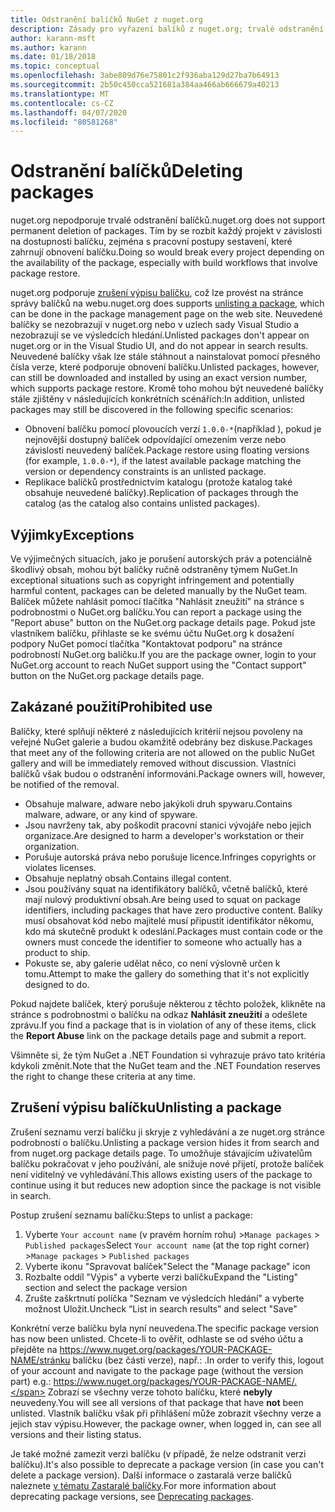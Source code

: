 ```yaml
---
title: Odstranění balíčků NuGet z nuget.org
description: Zásady pro vyřazení balíků z nuget.org; trvalé odstranění není podporováno s výjimkou případů, kdy balíčky porušují jiné zásady.
author: karann-msft
ms.author: karann
ms.date: 01/18/2018
ms.topic: conceptual
ms.openlocfilehash: 3abe809d76e75801c2f936aba129d27ba7b64913
ms.sourcegitcommit: 2b50c450cca521681a384aa466ab666679a40213
ms.translationtype: MT
ms.contentlocale: cs-CZ
ms.lasthandoff: 04/07/2020
ms.locfileid: "80581268"
---
```

# <a name="deleting-packages"></a><span data-ttu-id="f7378-103">Odstranění balíčků</span><span class="sxs-lookup"><span data-stu-id="f7378-103">Deleting packages</span></span>

<span data-ttu-id="f7378-104">nuget.org nepodporuje trvalé odstranění balíčků.</span><span class="sxs-lookup"><span data-stu-id="f7378-104">nuget.org does not support permanent deletion of packages.</span></span> <span data-ttu-id="f7378-105">Tím by se rozbít každý projekt v závislosti na dostupnosti balíčku, zejména s pracovní postupy sestavení, které zahrnují obnovení balíčku.</span><span class="sxs-lookup"><span data-stu-id="f7378-105">Doing so would break every project depending on the availability of the package, especially with build workflows that involve package restore.</span></span>

<span data-ttu-id="f7378-106">nuget.org podporuje [zrušení výpisu balíčku](#unlisting-a-package), což lze provést na stránce správy balíčků na webu.</span><span class="sxs-lookup"><span data-stu-id="f7378-106">nuget.org does supports [unlisting a package](#unlisting-a-package), which can be done in the package management page on the web site.</span></span> <span data-ttu-id="f7378-107">Neuvedené balíčky se nezobrazují v nuget.org nebo v uzlech sady Visual Studio a nezobrazují se ve výsledcích hledání.</span><span class="sxs-lookup"><span data-stu-id="f7378-107">Unlisted packages don't appear on nuget.org or in the Visual Studio UI, and do not appear in search results.</span></span> <span data-ttu-id="f7378-108">Neuvedené balíčky však lze stále stáhnout a nainstalovat pomocí přesného čísla verze, které podporuje obnovení balíčku.</span><span class="sxs-lookup"><span data-stu-id="f7378-108">Unlisted packages, however, can still be downloaded and installed by using an exact version number, which supports package restore.</span></span> <span data-ttu-id="f7378-109">Kromě toho mohou být neuvedené balíčky stále zjištěny v následujících konkrétních scénářích:</span><span class="sxs-lookup"><span data-stu-id="f7378-109">In addition, unlisted packages may still be discovered in the following specific scenarios:</span></span>

- <span data-ttu-id="f7378-110">Obnovení balíčku pomocí plovoucích verzí `1.0.0-*`(například ), pokud je nejnovější dostupný balíček odpovídající omezením verze nebo závislostí neuvedený balíček.</span><span class="sxs-lookup"><span data-stu-id="f7378-110">Package restore using floating versions (for example, `1.0.0-*`), if the latest available package matching the version or dependency constraints is an unlisted package.</span></span>
- <span data-ttu-id="f7378-111">Replikace balíčků prostřednictvím katalogu (protože katalog také obsahuje neuvedené balíčky).</span><span class="sxs-lookup"><span data-stu-id="f7378-111">Replication of packages through the catalog (as the catalog also contains unlisted packages).</span></span>

## <a name="exceptions"></a><span data-ttu-id="f7378-112">Výjimky</span><span class="sxs-lookup"><span data-stu-id="f7378-112">Exceptions</span></span>

<span data-ttu-id="f7378-113">Ve výjimečných situacích, jako je porušení autorských práv a potenciálně škodlivý obsah, mohou být balíčky ručně odstraněny týmem NuGet.</span><span class="sxs-lookup"><span data-stu-id="f7378-113">In exceptional situations such as copyright infringement and potentially harmful content, packages can be deleted manually by the NuGet team.</span></span> <span data-ttu-id="f7378-114">Balíček můžete nahlásit pomocí tlačítka "Nahlásit zneužití" na stránce s podrobnostmi o NuGet.org balíčku.</span><span class="sxs-lookup"><span data-stu-id="f7378-114">You can report a package using the "Report abuse" button on the NuGet.org package details page.</span></span> <span data-ttu-id="f7378-115">Pokud jste vlastníkem balíčku, přihlaste se ke svému účtu NuGet.org k dosažení podpory NuGet pomocí tlačítka "Kontaktovat podporu" na stránce podrobností NuGet.org balíčku.</span><span class="sxs-lookup"><span data-stu-id="f7378-115">If you are the package owner, login to your NuGet.org account to reach NuGet support using the "Contact support" button on the NuGet.org package details page.</span></span>

## <a name="prohibited-use"></a><span data-ttu-id="f7378-116">Zakázané použití</span><span class="sxs-lookup"><span data-stu-id="f7378-116">Prohibited use</span></span>

<span data-ttu-id="f7378-117">Balíčky, které splňují některé z následujících kritérií nejsou povoleny na veřejné NuGet galerie a budou okamžitě odebrány bez diskuse.</span><span class="sxs-lookup"><span data-stu-id="f7378-117">Packages that meet any of the following criteria are not allowed on the public NuGet gallery and will be immediately removed without discussion.</span></span> <span data-ttu-id="f7378-118">Vlastníci balíčků však budou o odstranění informováni.</span><span class="sxs-lookup"><span data-stu-id="f7378-118">Package owners will, however, be notified of the removal.</span></span>

- <span data-ttu-id="f7378-119">Obsahuje malware, adware nebo jakýkoli druh spywaru.</span><span class="sxs-lookup"><span data-stu-id="f7378-119">Contains malware, adware, or any kind of spyware.</span></span>
- <span data-ttu-id="f7378-120">Jsou navrženy tak, aby poškodit pracovní stanici vývojáře nebo jejich organizace.</span><span class="sxs-lookup"><span data-stu-id="f7378-120">Are designed to harm a developer's workstation or their organization.</span></span>
- <span data-ttu-id="f7378-121">Porušuje autorská práva nebo porušuje licence.</span><span class="sxs-lookup"><span data-stu-id="f7378-121">Infringes copyrights or violates licenses.</span></span>
- <span data-ttu-id="f7378-122">Obsahuje neplatný obsah.</span><span class="sxs-lookup"><span data-stu-id="f7378-122">Contains illegal content.</span></span>
- <span data-ttu-id="f7378-123">Jsou používány squat na identifikátory balíčků, včetně balíčků, které mají nulový produktivní obsah.</span><span class="sxs-lookup"><span data-stu-id="f7378-123">Are being used to squat on package identifiers, including packages that have zero productive content.</span></span> <span data-ttu-id="f7378-124">Balíky musí obsahovat kód nebo majitelé musí připustit identifikátor někomu, kdo má skutečně produkt k odeslání.</span><span class="sxs-lookup"><span data-stu-id="f7378-124">Packages must contain code or the owners must concede the identifier to someone who actually has a product to ship.</span></span>
- <span data-ttu-id="f7378-125">Pokuste se, aby galerie udělat něco, co není výslovně určen k tomu.</span><span class="sxs-lookup"><span data-stu-id="f7378-125">Attempt to make the gallery do something that it's not explicitly designed to do.</span></span>

<span data-ttu-id="f7378-126">Pokud najdete balíček, který porušuje některou z těchto položek, klikněte na stránce s podrobnostmi o balíčku na odkaz **Nahlásit zneužití** a odešlete zprávu.</span><span class="sxs-lookup"><span data-stu-id="f7378-126">If you find a package that is in violation of any of these items, click the **Report Abuse** link on the package details page and submit a report.</span></span>

<span data-ttu-id="f7378-127">Všimněte si, že tým NuGet a .NET Foundation si vyhrazuje právo tato kritéria kdykoli změnit.</span><span class="sxs-lookup"><span data-stu-id="f7378-127">Note that the NuGet team and the .NET Foundation reserves the right to change these criteria at any time.</span></span>

## <a name="unlisting-a-package"></a><span data-ttu-id="f7378-128">Zrušení výpisu balíčku</span><span class="sxs-lookup"><span data-stu-id="f7378-128">Unlisting a package</span></span>
<span data-ttu-id="f7378-129">Zrušení seznamu verzí balíčku ji skryje z vyhledávání a ze nuget.org stránce podrobností o balíčku.</span><span class="sxs-lookup"><span data-stu-id="f7378-129">Unlisting a package version hides it from search and from nuget.org package details page.</span></span> <span data-ttu-id="f7378-130">To umožňuje stávajícím uživatelům balíčku pokračovat v jeho používání, ale snižuje nové přijetí, protože balíček není viditelný ve vyhledávání.</span><span class="sxs-lookup"><span data-stu-id="f7378-130">This allows existing users of the package to continue using it but reduces new adoption since the package is not visible in search.</span></span>

<span data-ttu-id="f7378-131">Postup zrušení seznamu balíčku:</span><span class="sxs-lookup"><span data-stu-id="f7378-131">Steps to unlist a package:</span></span>

1. <span data-ttu-id="f7378-132">Vyberte `Your account name` (v pravém horním rohu) >`Manage packages` > `Published packages`</span><span class="sxs-lookup"><span data-stu-id="f7378-132">Select `Your account name` (at the top right corner) >`Manage packages` > `Published packages`</span></span>
1. <span data-ttu-id="f7378-133">Vyberte ikonu "Spravovat balíček"</span><span class="sxs-lookup"><span data-stu-id="f7378-133">Select the "Manage package" icon</span></span>
1. <span data-ttu-id="f7378-134">Rozbalte oddíl "Výpis" a vyberte verzi balíčku</span><span class="sxs-lookup"><span data-stu-id="f7378-134">Expand the "Listing" section and select the package version</span></span>
1. <span data-ttu-id="f7378-135">Zrušte zaškrtnutí políčka "Seznam ve výsledcích hledání" a vyberte možnost Uložit.</span><span class="sxs-lookup"><span data-stu-id="f7378-135">Uncheck “List in search results” and select "Save"</span></span>

<span data-ttu-id="f7378-136">Konkrétní verze balíčku byla nyní neuvedena.</span><span class="sxs-lookup"><span data-stu-id="f7378-136">The specific package version has now been unlisted.</span></span> <span data-ttu-id="f7378-137">Chcete-li to ověřit, odhlaste se od svého účtu a přejděte na https://www.nuget.org/packages/YOUR-PACKAGE-NAME/stránku balíčku (bez části verze), např.: .</span><span class="sxs-lookup"><span data-stu-id="f7378-137">In order to verify this, logout of your account and navigate to the package page (without the version part) e.g.: https://www.nuget.org/packages/YOUR-PACKAGE-NAME/.</span></span> <span data-ttu-id="f7378-138">Zobrazí se všechny verze tohoto balíčku, které **nebyly** neuvedeny.</span><span class="sxs-lookup"><span data-stu-id="f7378-138">You will see all versions of that package that have **not** been unlisted.</span></span> <span data-ttu-id="f7378-139">Vlastník balíčku však při přihlášení může zobrazit všechny verze a jejich stav výpisu.</span><span class="sxs-lookup"><span data-stu-id="f7378-139">However, the package owner, when logged in, can see all versions and their listing status.</span></span>

<span data-ttu-id="f7378-140">Je také možné zamezit verzi balíčku (v případě, že nelze odstranit verzi balíčku).</span><span class="sxs-lookup"><span data-stu-id="f7378-140">It's also possible to deprecate a package version (in case you can't delete a package version).</span></span> <span data-ttu-id="f7378-141">Další informace o zastaralá verze balíčků naleznete [v tématu Zastaralé balíčky](../deprecate-packages.md).</span><span class="sxs-lookup"><span data-stu-id="f7378-141">For more information about deprecating package versions, see [Deprecating packages](../deprecate-packages.md).</span></span>
